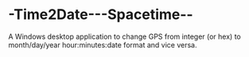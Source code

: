 # -Time2Date---Spacetime--
A Windows desktop application to change GPS from integer (or hex) to month/day/year hour:minutes:date format and vice versa.
